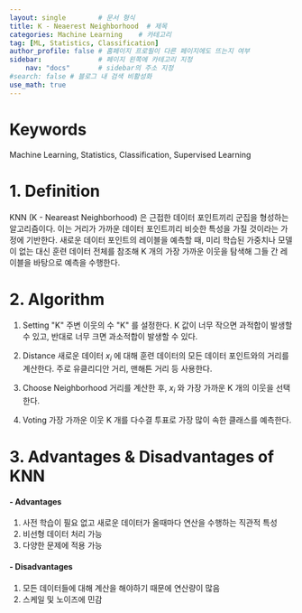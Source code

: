 ```yaml
---
layout: single        # 문서 형식
title: K - Neaerest Neighborhood  # 제목
categories: Machine Learning    # 카테고리
tag: [ML, Statistics, Classification]
author_profile: false # 홈페이지 프로필이 다른 페이지에도 뜨는지 여부
sidebar:              # 페이지 왼쪽에 카테고리 지정
    nav: "docs"       # sidebar의 주소 지정
#search: false # 블로그 내 검색 비활성화
use_math: true
---
```

# Keywords
Machine Learning, Statistics, Classification, Supervised Learning



# 1. Definition
KNN (K - Neareast Neighborhood) 은 근접한 데이터 포인트끼리 군집을 형성하는 알고리즘이다. 이는 거리가 가까운 데이터 포인트끼리 비슷한 특성을 가질 것이라는 가정에 기반한다. 새로운 데이터 포인트의 레이블을 예측할 때, 미리 학습된 가중치나 모델이 없는 대신 훈련 데이터 전체를 참조해 K 개의 가장 가까운 이웃을 탐색해 그들 간 레이블을 바탕으로 예측을 수행한다.



# 2. Algorithm
1. Setting "K"
주변 이웃의 수 "K" 를 설정한다. K 값이 너무 작으면 과적합이 발생할 수 있고, 반대로 너무 크면 과소적합이 발생할 수 있다.

2. Distance 
새로운 데이터 $x_i$ 에 대해 훈련 데이터의 모든 데이터 포인트와의 거리를 계산한다. 주로 유클리디안 거리, 맨해튼 거리 등 사용한다.

3. Choose Neighborhood
거리를 계산한 후, $x_i$ 와 가장 가까운 K 개의 이웃을 선택한다.

4. Voting
가장 가까운 이웃 K 개를 다수결 투표로 가장 많이 속한 클래스를 예측한다.



# 3. Advantages & Disadvantages of KNN
#### - Advantages
1. 사전 학습이 필요 없고 새로운 데이터가 올때마다 연산을 수행하는 직관적 특성
2. 비선형 데이터 처리 가능
3. 다양한 문제에 적용 가능

#### - Disadvantages
1. 모든 데이터들에 대해 계산을 해야하기 때문에 연산량이 많음
2. 스케일 및 노이즈에 민감



